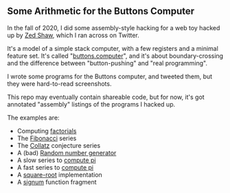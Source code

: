 ## Some Arithmetic for the Buttons Computer

In the fall of 2020, I did some assembly-style hacking
for a web toy hacked up by [Zed Shaw](https://twitter.com/lzsthw),
which I ran across on Twitter.

It's a model of a simple stack computer, with a few
registers and a minimal feature set.  It's called
"[buttons.computer](https://buttons.computer)", and it's about
boundary-crossing and the difference between "button-pushing"
and "real programming".

I wrote some programs for the Buttons computer, and
tweeted them, but they were hard-to-read screenshots.

This repo may eventually contain shareable code, but for now,
it's got annotated "assembly" listings of the programs
I hacked up.

The examples are:

 * Computing [factorials](factorial.md)
 * The [Fibonacci](fibonacci.md) series
 * The [Collatz](collatz.md) conjecture series
 * A (bad) [Random number generator](prng.md)
 * A slow series to [compute pi](slow_pi.md)
 * A fast series to [compute pi](fast_pi.md)
 * A [square-root](sqrt.md) implementation
 * A [signum](signum.md) function fragment

